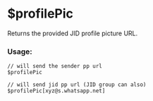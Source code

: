 # $profilePic

Returns the provided JID profile picture URL.

### Usage:

```
// will send the sender pp url
$profilePic

// will send jid pp url (JID group can also)
$profilePic[xyz@s.whatsapp.net]
```
